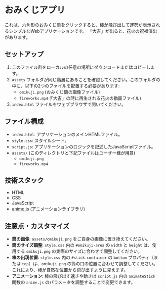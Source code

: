 # おみくじアプリ

これは、六角形のおみくじ筒をクリックすると、棒が飛び出して運勢が表示されるシンプルなWebアプリケーションです。
「大吉」が出ると、花火の祝福演出があります。

## セットアップ

1.  このファイル群をローカルの任意の場所にダウンロードまたはコピーします。
2.  `assets` フォルダが同じ階層にあることを確認してください。このフォルダの中に、以下の2つのファイルを配置する必要があります:
    *   `omikuji.png` (おみくじ筒の画像ファイル)
    *   `fireworks.mp4` (「大吉」の時に再生される花火の動画ファイル)
3.  `index.html` ファイルをウェブブラウザで開いてください。

## ファイル構成

-   `index.html`: アプリケーションのメインHTMLファイル。
-   `style.css`: スタイルシート。
-   `script.js`: アプリケーションのロジックを記述したJavaScriptファイル。
-   `assets/` (このディレクトリと下記ファイルはユーザー様が用意)
    -   `omikuji.png`
    -   `fireworks.mp4`

## 技術スタック

-   HTML
-   CSS
-   JavaScript
-   [anime.js](https://animejs.com/) (アニメーションライブラリ)

## 注意点・カスタマイズ

-   **筒の画像**: `assets/omikuji.png` をご自身の画像に置き換えてください。
-   **筒のサイズ調整**: `style.css` 内の `#omikuji-area` の `width` と `height` は、使用する `omikuji.png` の実際のサイズに合わせて調整してください。
-   **棒の出現位置**: `style.css` 内の `#stick-container` の `bottom` プロパティ（または `top`）は、`omikuji.png` の筒の口の位置に合わせて調整してください。これにより、棒が自然な位置から飛び出すように見えます。
-   **アニメーション**: 棒の飛び出す速さや動きは `script.js` 内の `animateStick` 関数の `anime.js` のパラメータを調整することで変更できます。

